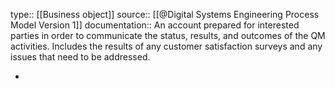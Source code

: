 type:: [[Business object]]
source:: [[@Digital Systems Engineering Process Model Version 1]]
documentation:: An account prepared for interested parties in order to communicate the status, results, and outcomes of the QM activities. Includes the results of any customer satisfaction surveys and any issues that need to be addressed.

-